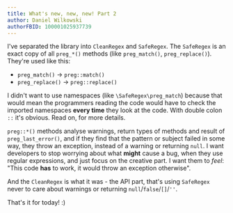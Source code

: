 ```yaml
---
title: What's new, new, new! Part 2
author: Daniel Wilkowski
authorFBID: 100001025937739
---
```


I've separated the library into `CleanRegex` and `SafeRegex`. The `SafeRegex` is an exact copy of all `preg_*()` methods 
(like `preg_match()`, `preg_replace()`). They're used like this:
 - `preg_match()` -> `preg::match()`
 - `preg_replace()` -> `preg::replace()`

I didn't want to use namespaces (like `\SafeRegex\preg_match`) because that would
mean the programmers reading the code would have to check the imported namespaces **every time** they look at the code. 
With double colon `::` it's obvious. Read on, for more details.

<!--truncate-->

`preg::*()` methods analyse warnings, return types of methods and result of `preg_last_error()`, and if they find that
the pattern or subject failed in some way, they throw an exception, instead of a warning or returning `null`.
I want developers to stop worrying about what **might** cause a bug, when they use regular expressions, and just
focus on the creative part. I want them to *feel*: "This code **has** to work, it would throw an exception otherwise".

And the `CleanRegex` is what it was - the API part, that's using `SafeRegex` never to care about warnings or returning 
`null`/`false`/`[]`/`''`.

That's it for today! :)
